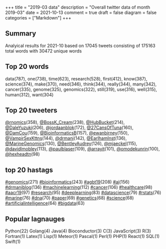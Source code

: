 +++
title = "2019-03 data"
description = "Overall twitter data of month 2019-03"
date = 2021-10-13
comment = true
draft = false
diagram = false
categories = ["Markdown"]
+++

## Summary
Analyical results for 2021-10 based on 17045 tweets consisting of 175163 total words with 30472 unique words


## Top 20 words
data(787), one(738), time(623), research(528), first(412), know(387), science(374), make(370), need(346), think(344), really(344), many(342), cancer(335), genome(325), genomics(322), still(319), use(316), well(315), human(312), want(304)

## Top 20 tweeters
[@rnomics](https://twitter.com/rnomics)(358), [@BossK_Cream](https://twitter.com/BossK_Cream)(238), [@HubBucket](https://twitter.com/HubBucket)(214), [@DaleYuzuki](https://twitter.com/DaleYuzuki)(206), [@jordaanblok](https://twitter.com/jordaanblok)(172), [@27CansOfTuna](https://twitter.com/27CansOfTuna)(160), [@DamCou](https://twitter.com/DamCou)(159), [@BioinformaticsB](https://twitter.com/BioinformaticsB)(157), [@ewanbirney](https://twitter.com/ewanbirney)(150), [@VampirSexKttns](https://twitter.com/VampirSexKttns)(144), [@drmani](https://twitter.com/drmani)(142), [@EarlhamInst](https://twitter.com/EarlhamInst)(136), [@MarineGenomics](https://twitter.com/MarineGenomics)(130), [@BentleyAudrey](https://twitter.com/BentleyAudrey)(126), [@mjaeckel](https://twitter.com/mjaeckel)(115), [@davidlmobley](https://twitter.com/davidlmobley)(113), [@paulblaser](https://twitter.com/paulblaser)(109), [@arrayit](https://twitter.com/arrayit)(101), [@omodekunrin](https://twitter.com/omodekunrin)(100), [@hexheadtn](https://twitter.com/hexheadtn)(98)

## top 20 hastags
[#genomics](https://twitter.com/hashtag/genomics)(271) [#bioinformatics](https://twitter.com/hashtag/bioinformatics)(243) [#agbt19](https://twitter.com/hashtag/agbt19)(208) [#ai](https://twitter.com/hashtag/ai)(156) [#drmaniblog](https://twitter.com/hashtag/drmaniblog)(136) [#machinelearning](https://twitter.com/hashtag/machinelearning)(112) [#cancer](https://twitter.com/hashtag/cancer)(106) [#healthcare](https://twitter.com/hashtag/healthcare)(98) [#aacr19](https://twitter.com/hashtag/aacr19)(97) [#research](https://twitter.com/hashtag/research)(95) [#deeplearning](https://twitter.com/hashtag/deeplearning)(83) [#datascience](https://twitter.com/hashtag/datascience)(79) [#rstats](https://twitter.com/hashtag/rstats)(76) [#marine](https://twitter.com/hashtag/marine)(76) [#dna](https://twitter.com/hashtag/dna)(70) [#paper](https://twitter.com/hashtag/paper)(69) [#genetics](https://twitter.com/hashtag/genetics)(68) [#science](https://twitter.com/hashtag/science)(68) [#artificialintelligence](https://twitter.com/hashtag/artificialintelligence)(64) [#bigdata](https://twitter.com/hashtag/bigdata)(63)

## Popular lagnauges
Python(22) Golang(4) Java(4) Bioconductor(3) C(3) JavaScript(3) R(3) Fortran(1) Latex(1) Lisp(1) Meteor(1) Pascal(1) Perl(1) PHP(1) React(1) SQL(1) Swift(1)

